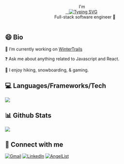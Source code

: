 
  


<div>
  <div  align='center' height='50px'>&nbsp;I'm </div>
  <div align='center'>
  <a href="https://git.io/typing-svg">&nbsp;&nbsp;&nbsp;<img src="https://readme-typing-svg.demolab.com?font=Roboto&duration=3000&pause=7000&color=3FF72C&width=75&lines=%3CKevin%2F%3E " alt="Typing SVG" /></a> 
  </div>
  <div align='center'>&nbsp;&nbsp;&nbsp;&nbsp;&nbsp;&nbsp;Full-stack software engineer 👋</div>
</div>

<br/>

## 😄 Bio

🔭&nbsp;I’m currently working on [WinterTrails](https://github.com/kevykim/CapStone-Project)  
  

<!-- - 🌱 I’m currently learning Hyperledger and Kubernetes   -->
  

❓&nbsp;Ask me about anything related to Javascript and React.  
  

🎱&nbsp;I enjoy hiking, snowboarding, & gaming.  
  



## 💻 Languages/Frameworks/Tech  

<p align="left">
  <a href="https://skillicons.dev">
    <img src="https://skillicons.dev/icons?i=js,react,redux,html,css,py,flask,express,postgres,nodejs,heroku,git,docker" />
  </a>
</p>


## 📊 Github Stats  

<div align="left"><img src="https://github-readme-stats.vercel.app/api/top-langs/?username=kevykim&hide_border=true&layout=compact" align="center" /></div>  



## 💬 Connect with me  

[![Gmail](https://img.shields.io/badge/Gmail-D14836?style=for-the-badge&logo=gmail&logoColor=white)](mailto:kebonkim@gmail.com)
[![LinkedIn](https://img.shields.io/badge/LinkedIn-0077B5?style=for-the-badge&logo=linkedin&logoColor=white)](https://www.linkedin.com/in/kevin-kim-a88429150/)
[![AngelList](https://img.shields.io/badge/AngelList-000000?style=for-the-badge&logo=AngelList&logoColor=white)](https://angel.co/u/kevin-kim-99)


